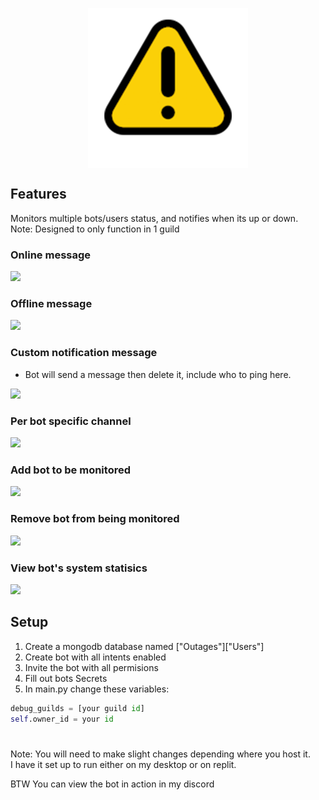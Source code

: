<div>
<p align="center"><a href="https://github.com/AlifPapp/Outages">
  <img src="https://raw.githubusercontent.com/AlifPapp/Outages/main/Warning.png" align="center" alt="Counter.ico" style="width:256px;height:256px;"></a></p>
</div>

## Features
Monitors multiple bots/users status, and notifies when its up or down.
<br>Note: Designed to only function in 1 guild

### Online message
<img src="https://i.imgur.com/1U3fceR.png">

### Offline message
<img src="https://i.imgur.com/yQjAt4P.png">

### Custom notification message
- Bot will send a message then delete it, include who to ping here.
<img src="https://i.imgur.com/aQ0Pkpf.png">

### Per bot specific channel
<img src="https://i.imgur.com/N7eYrkr.png">

### Add bot to be monitored
<img src="https://i.imgur.com/oaVlXru.png">

### Remove bot from being monitored
<img src="https://i.imgur.com/5NwpFSG.png">

### View bot's system statisics
<img src="https://i.imgur.com/jSjYqXA.png">

## Setup
1. Create a mongodb database named ["Outages"]["Users"]
2. Create bot with all intents enabled
3. Invite the bot with all permisions
3. Fill out bots Secrets
4. In main.py change these variables: 
```python
debug_guilds = [your guild id]
self.owner_id = your id
```

# 

Note: You will need to make slight changes depending where you host it.
<br>I have it set up to run either on my desktop or on replit.

BTW You can view the bot in action in my discord
